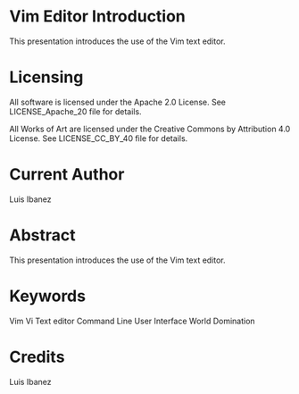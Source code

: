 Vim Editor Introduction
=======================

This presentation introduces the use of the Vim text editor.


Licensing
=========

All software is licensed under the Apache 2.0 License.
See LICENSE_Apache_20 file for details.

All Works of Art are licensed under the Creative Commons by Attribution 4.0 License.
See LICENSE_CC_BY_40 file for details.



Current Author
==============

Luis Ibanez


Abstract
========

This presentation introduces the use of the Vim text editor.


Keywords
========

Vim
Vi
Text editor
Command Line
User Interface
World Domination


Credits
=======

Luis Ibanez

